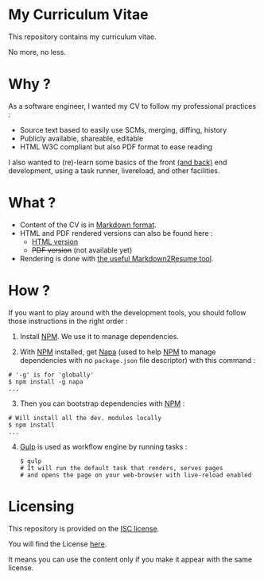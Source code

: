 # My Curriculum Vitae

This repository contains my curriculum vitae.

No more, no less.

# Why ?

As a software engineer, I wanted my CV to follow my professional practices :

* Source text based to easily use SCMs, merging, diffing, history
* Publicly available, shareable, editable
* HTML W3C compliant but also PDF format to ease reading


I also wanted to (re)-learn some basics of the front [(and back)](http://www.commitstrip.com/en/2015/09/08/how-to-mess-with-your-project-manager/?setLocale=1) end development, using a task runner, livereload, and other facilities.


# What ?

* Content of the CV is in
[Markdown format][1].
* HTML and PDF rendered versions can also be found here :
  - [HTML version](./cv.html)
  - ~~PDF version~~ (not available yet)
* Rendering is done  with
[the useful Markdown2Resume tool][2].

# How ?

If you want to play around with the development tools,
you should follow those instructions in the right order :

1. Install [NPM][3]. We use it to manage dependencies.

2. With [NPM][3] installed, get [Napa][4] (used to help [NPM][3]
to manage dependencies with no ```package.json``` file descriptor)
with this command :
```
# '-g' is for 'globally'
$ npm install -g napa
...
```

3. Then you can bootstrap dependencies with [NPM][3] :
```
# Will install all the dev. modules locally
$ npm install
...
```

4. [Gulp](http://gulpjs.com) is used as workflow engine by running tasks :
    ```
    $ gulp
    # It will run the default task that renders, serves pages
    # and opens the page on your web-browser with live-reload enabled
    ```


# Licensing

This repository is provided on the [ISC license](http://www.gnu.org/licenses/license-list.html#ISC).

You will find the License [here](./LICENSE.md).

It means you can use the content only
if you make it appear with the same license.


[1]: https://daringfireball.net/projects/markdown
[2]: https://github.com/there4/markdown-resume
[3]: https://npmjs.org
[4]: https://www.npmjs.com/package/napa
[5]: http://gulpjs.com
